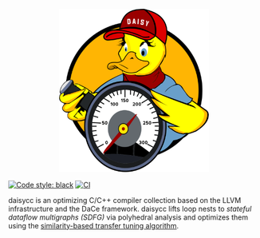 <p align="center"><img src="figures/daisy.png" width="300"/></p>

<a href="https://github.com/psf/black"><img alt="Code style: black" src="https://img.shields.io/badge/code%20style-black-000000.svg"></a> 
[![CI](https://github.com/daisytuner/daisycc/actions/workflows/tests.yml/badge.svg)](https://github.com/daisytuner/daisycc/actions/workflows/tests.yml)

daisycc is an optimizing C/C++ compiler collection based on the LLVM infrastructure and the DaCe framework. daisycc lifts loop nests to *stateful dataflow multigraphs (SDFG)* via polyhedral analysis and optimizes them using the [similarity-based transfer tuning algorithm](https://dl.acm.org/doi/abs/10.1145/3577193.3593714).

